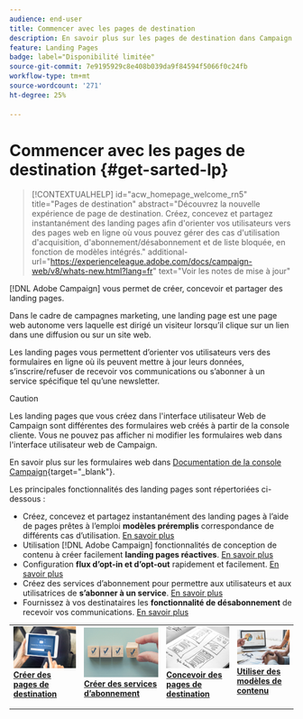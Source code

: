 ```yaml
---
audience: end-user
title: Commencer avec les pages de destination
description: En savoir plus sur les pages de destination dans Campaign Web
feature: Landing Pages
badge: label="Disponibilité limitée"
source-git-commit: 7e9195929c8e408b039da9f84594f5066f0c24fb
workflow-type: tm+mt
source-wordcount: '271'
ht-degree: 25%

---
```


# Commencer avec les pages de destination {#get-sarted-lp}

>[!CONTEXTUALHELP]
>id="acw_homepage_welcome_rn5"
>title="Pages de destination"
>abstract="Découvrez la nouvelle expérience de page de destination. Créez, concevez et partagez instantanément des landing pages afin d&#39;orienter vos utilisateurs vers des pages web en ligne où vous pouvez gérer des cas d&#39;utilisation d&#39;acquisition, d&#39;abonnement/désabonnement et de liste bloquée, en fonction de modèles intégrés."
>additional-url="https://experienceleague.adobe.com/docs/campaign-web/v8/whats-new.html?lang=fr" text="Voir les notes de mise à jour"

[!DNL Adobe Campaign] vous permet de créer, concevoir et partager des landing pages.

Dans le cadre de campagnes marketing, une landing page est une page web autonome vers laquelle est dirigé un visiteur lorsqu’il clique sur un lien dans une diffusion ou sur un site web.

Les landing pages vous permettent d’orienter vos utilisateurs vers des formulaires en ligne où ils peuvent mettre à jour leurs données, s’inscrire/refuser de recevoir vos communications ou s’abonner à un service spécifique tel qu’une newsletter.

>[!CAUTION]
>
>Les landing pages que vous créez dans l&#39;interface utilisateur Web de Campaign sont différentes des formulaires web créés à partir de la console cliente. Vous ne pouvez pas afficher ni modifier les formulaires web dans l&#39;interface utilisateur web de Campaign.
>
>En savoir plus sur les formulaires web dans [Documentation de la console Campaign](https://experienceleague.adobe.com/docs/campaign/campaign-v8/content/webapps.html?lang=fr){target="_blank"}.

Les principales fonctionnalités des landing pages sont répertoriées ci-dessous :

* Créez, concevez et partagez instantanément des landing pages à l’aide de pages prêtes à l’emploi **modèles préremplis** correspondance de différents cas d’utilisation. [En savoir plus](create-lp.md)
* Utilisation [!DNL Adobe Campaign] fonctionnalités de conception de contenu à créer facilement **landing pages réactives**. [En savoir plus](lp-content.md)
* Configuration **flux d’opt-in et d’opt-out** rapidement et facilement. [En savoir plus](lp-use-cases.md)
* Créez des services d’abonnement pour permettre aux utilisateurs et aux utilisatrices de **s’abonner à un service**. [En savoir plus](lp-use-cases.md#lp-subscription)
* Fournissez à vos destinataires les **fonctionnalité de désabonnement** de recevoir vos communications. [En savoir plus](lp-use-cases.md#lp-unsubscription)
  <!--Send a **confirmation email** upon opt-in or opt-out.-->

<table style="table-layout:fixed"><tr style="border: 0;">
<td>
<a href="create-lp.md">
<img alt="Prospect" src="../assets/do-not-localize/lp-subscription.jpeg">
</a>
<div><a href="create-lp.md"><strong>Créer des pages de destination</strong>
</div>
<p>
</td>
<td>
<a href="../audience/manage-services.md">
<img alt="Peu fréquent" src="../assets/do-not-localize/lp-list.jpg">
</a>
<div>
<a href="../audience/manage-services.md"><strong>Créer des services d’abonnement</strong></a>
</div>
<p></td>
<td>
<a href="lp-content.md">
<img alt="Validation" src="../assets/do-not-localize/lp-design.jpg">
</a>
<div>
<a href="lp-content.md"><strong>Concevoir des pages de destination</strong></a>
</div>
<p>
</td>
<td>
<a href="lp-templates.md">
<img alt="Validation" src="../assets/do-not-localize/lp-reporting.jpg">
</a>
<div>
<a href="lp-templates.md"><strong>Utiliser des modèles de contenu</strong></a>
</div>
<p>
</td>
</tr></table>
